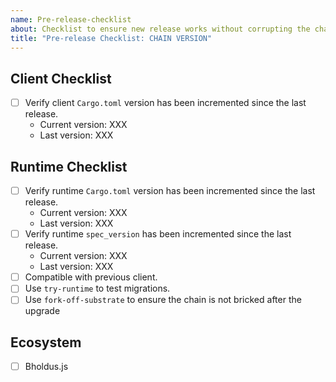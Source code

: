 ```yaml
---
name: Pre-release-checklist
about: Checklist to ensure new release works without corrupting the chain
title: "Pre-release Checklist: CHAIN VERSION"
---
```


## Client Checklist

- [ ] Verify client `Cargo.toml` version has been incremented since the last release.
  - Current version: XXX
  - Last version: XXX

## Runtime Checklist

- [ ] Verify runtime `Cargo.toml` version has been incremented since the last release.
  - Current version: XXX
  - Last version: XXX
- [ ] Verify runtime `spec_version` has been incremented since the last release.
  - Current version: XXX
  - Last version: XXX
- [ ] Compatible with previous client.
- [ ] Use `try-runtime` to test migrations.
- [ ] Use `fork-off-substrate` to ensure the chain is not bricked after the upgrade

## Ecosystem

- [ ] Bholdus.js